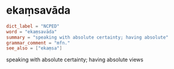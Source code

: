 # ekaṃsavāda

``` toml
dict_label = "NCPED"
word = "ekaṃsavāda"
summary = "speaking with absolute certainty; having absolute"
grammar_comment = "mfn."
see_also = ["ekaṃsa"]
```

speaking with absolute certainty; having absolute views

